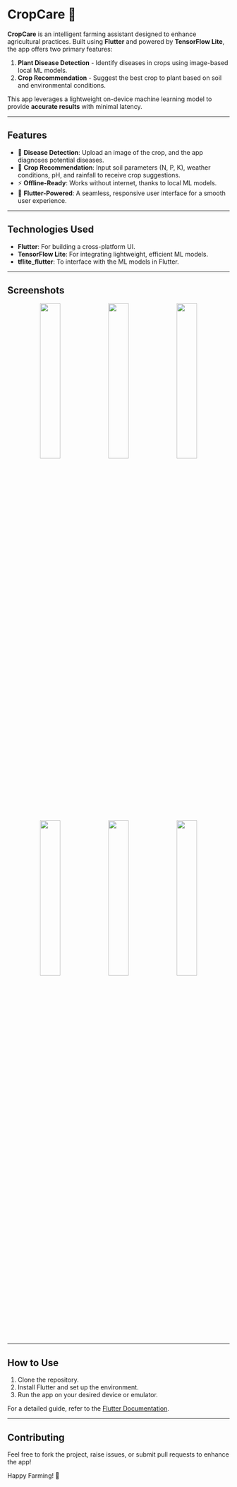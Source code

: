 # CropCare 🌱

**CropCare** is an intelligent farming assistant designed to enhance agricultural practices. Built using **Flutter** and powered by **TensorFlow Lite**, the app offers two primary features:

1. **Plant Disease Detection** - Identify diseases in crops using image-based local ML models.
2. **Crop Recommendation** - Suggest the best crop to plant based on soil and environmental conditions.

This app leverages a lightweight on-device machine learning model to provide **accurate results** with minimal latency.

---

## Features

- 🌾 **Disease Detection**: Upload an image of the crop, and the app diagnoses potential diseases.  
- 🌱 **Crop Recommendation**: Input soil parameters (N, P, K), weather conditions, pH, and rainfall to receive crop suggestions.  
- ⚡ **Offline-Ready**: Works without internet, thanks to local ML models.  
- 🚀 **Flutter-Powered**: A seamless, responsive user interface for a smooth user experience.  

---

## Technologies Used

- **Flutter**: For building a cross-platform UI.  
- **TensorFlow Lite**: For integrating lightweight, efficient ML models.  
- **tflite_flutter**: To interface with the ML models in Flutter.  

---

## Screenshots

<div align="center">
  <img src="https://github.com/user-attachments/assets/4841650a-8147-4122-b870-3d0825f9aa02" width="30%" />
  <img src="https://github.com/user-attachments/assets/f3eb2e62-5743-4405-ac29-91febfb80415" width="30%" />
  <img src="https://github.com/user-attachments/assets/24f0d829-e2e8-483a-8bb9-fab6a69fa7b0" width="30%" />
</div>

<div align="center">
  <img src="https://github.com/user-attachments/assets/6a8d9fa5-4768-4fc1-ba00-3814f49067e4" width="30%" />
  <img src="https://github.com/user-attachments/assets/34201cad-b2e9-4c44-a461-cea1ba387d74" width="30%" />
  <img src="https://github.com/user-attachments/assets/95f269e2-a721-446e-9b9a-0445db3c49df" width="30%" />
  

</div>



---

## How to Use

1. Clone the repository.  
2. Install Flutter and set up the environment.  
3. Run the app on your desired device or emulator.  

For a detailed guide, refer to the [Flutter Documentation](https://flutter.dev/docs).

---

## Contributing

Feel free to fork the project, raise issues, or submit pull requests to enhance the app!  

Happy Farming! 🌾

